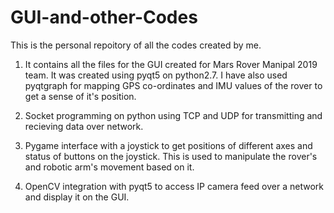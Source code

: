 # GUI-and-other-Codes
This is the personal repoitory of all the codes created by me.

1)	It contains all the files for the GUI created for Mars Rover Manipal 2019 team. It was created using pyqt5 on python2.7. I
		have also used pyqtgraph for mapping GPS co-ordinates and IMU values of the rover to get a sense of it's position.
		
2)	Socket programming on python using TCP and UDP for transmitting and recieving data over network.

3)	Pygame interface with a joystick to get positions of different axes and status of buttons on the joystick. This is used to 		 manipulate the rover's and robotic arm's movement based on it.

4)	OpenCV integration with pyqt5 to access IP camera feed over a network and display it on the GUI.
